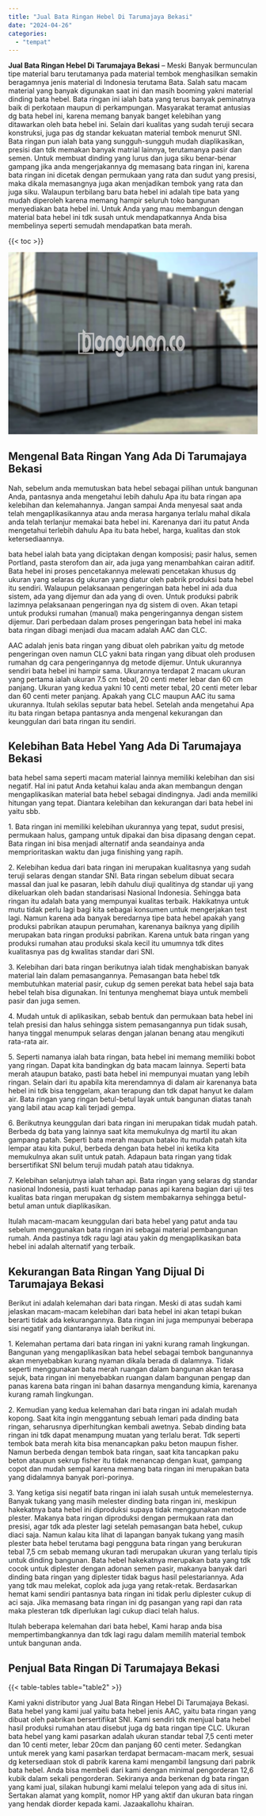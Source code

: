 ```yaml
---
title: "Jual Bata Ringan Hebel Di Tarumajaya Bekasi"
date: "2024-04-26"
categories: 
  - "tempat"
---
```


**Jual Bata Ringan Hebel Di Tarumajaya Bekasi** – Meski Banyak bermunculan tipe material baru terutamanya pada material tembok menghasilkan semakin beragamnya jenis material di Indonesia terutama Bata. Salah satu macam material yang banyak digunakan saat ini dan masih booming yakni material dinding bata hebel. Bata ringan ini ialah bata yang terus banyak peminatnya baik di perkotaan maupun di perkampungan. Masyarakat teramat antusias dg bata hebel ini, karena memang banyak banget kelebihan yang ditawarkan oleh bata hebel ini. Selain dari kualitas yang sudah teruji secara konstruksi, juga pas dg standar kekuatan material tembok menurut SNI. Bata ringan pun ialah bata yang sungguh-sungguh mudah diaplikasikan, presisi dan tdk memakan banyak matrial lainnya, terutamanya pasir dan semen. Untuk membuat dinding yang lurus dan juga siku benar-benar gampang jika anda mengerjakannya dg memasang bata ringan ini, karena bata ringan ini dicetak dengan permukaan yang rata dan sudut yang presisi, maka dikala memasangnya juga akan menjadikan tembok yang rata dan juga siku. Walaupun terbilang baru bata hebel ini adalah tipe bata yang mudah diperoleh karena memang hampir seluruh toko bangunan menyediakan bata hebel ini. Untuk Anda yang mau membangun dengan material bata hebel ini tdk susah untuk mendapatkannya Anda bisa membelinya seperti semudah mendapatkan bata merah.

{{< toc >}}

![Jual Bata Ringan Hebel Di Tarumajaya Bekasi](/images/jual-hebel-murah-37.png)

## Mengenal Bata Ringan Yang Ada Di Tarumajaya Bekasi

Nah, sebelum anda memutuskan bata hebel sebagai pilihan untuk bangunan Anda, pantasnya anda mengetahui lebih dahulu Apa itu bata ringan apa kelebihan dan kelemahannya. Jangan sampai Anda menyesal saat anda telah mengaplikasikannya atau anda merasa harganya terlalu mahal dikala anda telah terlanjur memakai bata hebel ini. Karenanya dari itu patut Anda mengetahui terlebih dahulu Apa itu bata hebel, harga, kualitas dan stok ketersediaannya.

bata hebel ialah bata yang diciptakan dengan komposisi; pasir halus, semen Portland, pasta sterofom dan air, ada juga yang menambahkan cairan aditif. Bata hebel ini proses pencetakannya melewati pencetakan khusus dg ukuran yang selaras dg ukuran yang diatur oleh pabrik produksi bata hebel itu sendiri. Walaupun pelaksanaan pengeringan bata hebel ini ada dua sistem, ada yang dijemur dan ada yang di oven. Untuk produksi pabrik lazimnya pelaksanaan pengeringan nya dg sistem di oven. Akan tetapi untuk produksi rumahan (manual) maka pengeringannya dengan sistem dijemur. Dari perbedaan dalam proses pengeringan bata hebel ini maka bata ringan dibagi menjadi dua macam adalah AAC dan CLC.

AAC adalah jenis bata ringan yang dibuat oleh pabrikan yaitu dg metode pengeringan oven namun CLC yakni bata ringan yang dibuat oleh produsen rumahan dg cara pengeringannya dg metode dijemur. Untuk ukurannya sendiri bata hebel ini hampir sama. Ukurannya terdapat 2 macam ukuran yang pertama ialah ukuran 7.5 cm tebal, 20 centi meter lebar dan 60 cm panjang. Ukuran yang kedua yakni 10 centi meter tebal, 20 centi meter lebar dan 60 centi meter panjang. Apakah yang CLC maupun AAC itu sama ukurannya. Itulah sekilas seputar bata hebel. Setelah anda mengetahui Apa itu bata ringan betapa pantasnya anda mengenal kekurangan dan keunggulan dari bata ringan itu sendiri.

## Kelebihan Bata Hebel Yang Ada Di Tarumajaya Bekasi

bata hebel sama seperti macam material lainnya memiliki kelebihan dan sisi negatif. Hal ini patut Anda ketahui kalau anda akan membangun dengan mengaplikasikan material bata hebel sebagai dindingnya. Jadi anda memiliki hitungan yang tepat. Diantara kelebihan dan kekurangan dari bata hebel ini yaitu sbb.

1\. Bata ringan ini memiliki kelebihan ukurannya yang tepat, sudut presisi, permukaan halus, gampang untuk dipakai dan bisa dipasang dengan cepat. Bata ringan ini bisa menjadi alternatif anda seandainya anda memprioritaskan waktu dan juga finishing yang rapih.

2\. Kelebihan kedua dari bata ringan ini merupakan kualitasnya yang sudah teruji selaras dengan standar SNI. Bata ringan sebelum dibuat secara massal dan jual ke pasaran, lebih dahulu diuji qualitinya dg standar uji yang dikeluarkan oleh badan standarisasi Nasional Indonesia. Sehingga bata ringan itu adalah bata yang mempunyai kualitas terbaik. Hakikatnya untuk mutu tidak perlu lagi bagi kita sebagai konsumen untuk mengerjakan test lagi. Namun karena ada banyak beredarnya tipe bata hebel apakah yang produksi pabrikan ataupun perumahan, karenanya baiknya yang dipilih merupakan bata ringan produksi pabrikan. Karena untuk bata ringan yang produksi rumahan atau produksi skala kecil itu umumnya tdk dites kualitasnya pas dg kwalitas standar dari SNI.

3\. Kelebihan dari bata ringan berikutnya ialah tidak menghabiskan banyak material lain dalam pemasangannya. Pemasangan bata hebel tdk membutuhkan material pasir, cukup dg semen perekat bata hebel saja bata hebel telah bisa digunakan. Ini tentunya menghemat biaya untuk membeli pasir dan juga semen.

4\. Mudah untuk di aplikasikan, sebab bentuk dan permukaan bata hebel ini telah presisi dan halus sehingga sistem pemasangannya pun tidak susah, hanya tinggal menumpuk selaras dengan jalanan benang atau mengikuti rata-rata air.

5\. Seperti namanya ialah bata ringan, bata hebel ini memang memiliki bobot yang ringan. Dapat kita bandingkan dg bata macam lainnya. Seperti bata merah ataupun batako, pasti bata hebel ini mempunyai muatan yang lebih ringan. Selain dari itu apabila kita merendamnya di dalam air karenanya bata hebel ini tdk bisa tenggelam, akan terapung dan tdk dapat hanyut ke dalam air. Bata ringan yang ringan betul-betul layak untuk bangunan diatas tanah yang labil atau acap kali terjadi gempa.

6\. Berikutnya keunggulan dari bata ringan ini merupakan tidak mudah patah. Berbeda dg bata yang lainnya saat kita memukulnya dg martil itu akan gampang patah. Seperti bata merah maupun batako itu mudah patah kita lempar atau kita pukul, berbeda dengan bata hebel ini ketika kita memukulnya akan sulit untuk patah. Adapaun bata ringan yang tidak bersertifikat SNI belum teruji mudah patah atau tidaknya.

7\. Kelebihan selanjutnya ialah tahan api. Bata ringan yang selaras dg standar nasional Indonesia, pasti kuat terhadap panas api karena bagian dari uji tes kualitas bata ringan merupakan dg sistem membakarnya sehingga betul-betul aman untuk diaplikasikan.

Itulah macam-macam keunggulan dari bata hebel yang patut anda tau sebelum menggunakan bata ringan ini sebagai material pembangunan rumah. Anda pastinya tdk ragu lagi atau yakin dg mengaplikasikan bata hebel ini adalah alternatif yang terbaik.

## Kekurangan Bata Ringan Yang Dijual Di Tarumajaya Bekasi

Berikut ini adalah kelemahan dari bata ringan. Meski di atas sudah kami jelaskan macam-macam kelebihan dari bata hebel ini akan tetapi bukan berarti tidak ada kekurangannya. Bata ringan ini juga mempunyai beberapa sisi negatif yang diantaranya ialah berikut ini.

1\. Kelemahan pertama dari bata ringan ini yakni kurang ramah lingkungan. Bangunan yang mengaplikasikan bata hebel sebagai tembok bangunannya akan menyebabkan kurang nyaman dikala berada di dalamnya. Tidak seperti menggunakan bata merah ruangan dalam bangunan akan terasa sejuk, bata ringan ini menyebabkan ruangan dalam bangunan pengap dan panas karena bata ringan ini bahan dasarnya mengandung kimia, karenanya kurang ramah lingkungan.

2\. Kemudian yang kedua kelemahan dari bata ringan ini adalah mudah kopong. Saat kita ingin menggantung sebuah lemari pada dinding bata ringan, seharusnya diperhitungkan kembali awetnya. Sebab dinding bata ringan ini tdk dapat menampung muatan yang terlalu berat. Tdk seperti tembok bata merah kita bisa menancapkan paku beton maupun fisher. Namun berbeda dengan tembok bata ringan, saat kita tancapkan paku beton ataupun sekrup fisher itu tidak menancap dengan kuat, gampang copot dan mudah sempal karena memang bata ringan ini merupakan bata yang didalamnya banyak pori-porinya.

3\. Yang ketiga sisi negatif bata ringan ini ialah susah untuk memelesternya. Banyak tukang yang masih melester dinding bata ringan ini, meskipun hakekatnya bata hebel ini diproduksi supaya tidak menggunakan metode plester. Makanya bata ringan diproduksi dengan permukaan rata dan presisi, agar tdk ada plester lagi setelah pemasangan bata hebel, cukup diaci saja. Namun kalau kita lihat di lapangan banyak tukang yang masih plester bata hebel terutama bagi pengguna bata ringan yang berukuran tebal 7,5 cm sebab memang ukuran tadi merupakan ukuran yang terlalu tipis untuk dinding bangunan. Bata hebel hakekatnya merupakan bata yang tdk cocok untuk diplester dengan adonan semen pasir, makanya banyak dari dinding bata ringan yang diplester tidak bagus hasil pelestariannya. Ada yang tdk mau melekat, coplok ada juga yang retak-retak. Berdasarkan hemat kami sendiri pantasnya bata ringan ini tidak perlu diplester cukup di aci saja. Jika memasang bata ringan ini dg pasangan yang rapi dan rata maka plesteran tdk diperlukan lagi cukup diaci telah halus.

Itulah beberapa kelemahan dari bata hebel, Kami harap anda bisa mempertimbangkannya dan tdk lagi ragu dalam memilih material tembok untuk bangunan anda.

## Penjual Bata Ringan Di Tarumajaya Bekasi

{{< table-tables table="table2" >}}

Kami yakni distributor yang Jual Bata Ringan Hebel Di Tarumajaya Bekasi. Bata hebel yang kami jual yaitu bata hebel jenis AAC, yaitu bata ringan yang dibuat oleh pabrikan bersertifikat SNI. Kami sendiri tdk menjual bata hebel hasil produksi rumahan atau disebut juga dg bata ringan tipe CLC. Ukuran bata hebel yang kami pasarkan adalah ukuran standar tebal 7,5 centi meter dan 10 centi meter, lebar 20cm dan panjang 60 centi meter. Sedangkan untuk merek yang kami pasarkan terdapat bermacam-macam merk, sesuai dg ketersediaan stok di pabrik karena kami mengambil langsung dari pabrik bata hebel. Anda bisa membeli dari kami dengan minimal pengorderan 12,6 kubik dalam sekali pengorderan. Sekiranya anda berkenan dg bata ringan yang kami jual, silakan hubungi kami melalui telepon yang ada di situs ini. Sertakan alamat yang komplit, nomor HP yang aktif dan ukuran bata ringan yang hendak diorder kepada kami. Jazaakallohu khairan.
